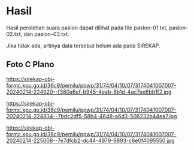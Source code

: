 # Hasil

Hasil perolehan suara paslon dapat dilihat pada file paslon-01.txt, paslon-02.txt, dan paslon-03.txt.

Jika tidak ada, artinya data tersebut belum ada pada SIREKAP.

## Foto C Plano

https://sirekap-obj-formc.kpu.go.id/36c9/pemilu/ppwp/31/74/04/10/07/3174041007007-20240214-224920--f380a6ef-b945-4eab-8b1d-4ac7ee6bb1f2.jpg

https://sirekap-obj-formc.kpu.go.id/36c9/pemilu/ppwp/31/74/04/10/07/3174041007007-20240214-224834--7bdc2df5-58b4-4648-a6d3-506232b44ea7.jpg

https://sirekap-obj-formc.kpu.go.id/36c9/pemilu/ppwp/31/74/04/10/07/3174041007007-20240214-225008--7e7dfcb2-dc44-4979-9893-c6e0f4095550.jpg
